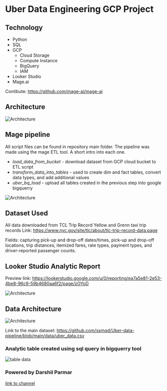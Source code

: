
# Uber Data Engineering GCP Project

## Technology

- Python
- SQL
- GCP
    - Cloud Storage
    - Compute Instance
    - BigQuery
    - IAM
- Looker Studio 
- Mage.ai

Contibute: https://github.com/mage-ai/mage-ai

## Architecture

![Architecture](https://i.imgur.com/HQsOVxj.jpeg)

## Mage pipeline
All script files can be found in repository main folder. The pipeline was made using the mage ETL tool. A short intro into each one.
 - *load_data_from_bucket* - download dataset from GCP cloud bucket to ETL script
 - *transform_data_into_tables* - used to create dim and fact tables, convert data types, and add additional values
 - *uber_bq_load* - upload all tables created in the previous step into google bigquerry 

![Architecture](https://imgur.com/J0iCVYV)

## Dataset Used
All data downloaded from TCL Trip Record Yellow and Grenn taxi trip records
Link: https://www.nyc.gov/site/tlc/about/tlc-trip-record-data.page

Fields: capturing pick-up and drop-off dates/times, pick-up and drop-off locations, trip distances, itemized fares, rate types, payment types, and driver-reported passenger counts.


## Looker Studio Analytic Report

Preview link: https://lookerstudio.google.com/u/0/reporting/ea7a5e81-2e53-4be8-96c9-59b4680aa6f2/page/zOYoD

![Architecture](https://imgur.com/ueEZPgu)


## Data Architecture

![Architecture](https://imgur.com/dDrgECt)

Link to the main dataset: https://github.com/ssmqd/Uber-data-pipeline/blob/main/data/uber_data.csv

### Analytic table created using sql query in bigquerry tool
![table data](https://imgur.com/L6QnIA6)
### Powered by Darshil Parmar


[link to channel](https://www.youtube.com/@DarshilParmar)

